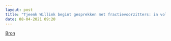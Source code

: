 ```yaml
---
layout: post
title: "Tjeenk Willink begint gesprekken met fractievoorzitters: in volgorde van klein naar groot"
date: 08-04-2021 09:20
---
```


[Bron](https://nos.nl/artikel/2375862-tjeenk-willink-begint-gesprekken-met-fractievoorzitters.html)
